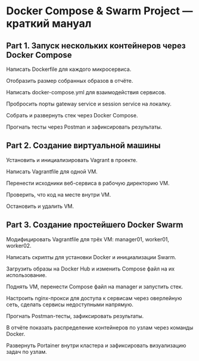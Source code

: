 # Docker Compose & Swarm Project — краткий мануал
## Part 1. Запуск нескольких контейнеров через Docker Compose

Написать Dockerfile для каждого микросервиса.

Отобразить размер собранных образов в отчёте.

Написать docker-compose.yml для взаимодействия сервисов.

Пробросить порты gateway service и session service на локалку.

Собрать и развернуть стек через Docker Compose.

Прогнать тесты через Postman и зафиксировать результаты.

## Part 2. Создание виртуальной машины

Установить и инициализировать Vagrant в проекте.

Написать Vagrantfile для одной VM.

Перенести исходники веб-сервиса в рабочую директорию VM.

Проверить, что код на месте внутри VM.

Остановить и удалить VM.

## Part 3. Создание простейшего Docker Swarm

Модифицировать Vagrantfile для трёх VM: manager01, worker01, worker02.

Написать скрипты для установки Docker и инициализации Swarm.

Загрузить образы на Docker Hub и изменить Compose файл на их использование.

Поднять VM, перенести Compose файл на manager и запустить стек.

Настроить nginx-прокси для доступа к сервисам через оверлейную сеть, сделать сервисы недоступными напрямую.

Прогнать Postman-тесты, зафиксировать результаты.

В отчёте показать распределение контейнеров по узлам через команды Docker.

Развернуть Portainer внутри кластера и зафиксировать визуализацию задач по узлам.